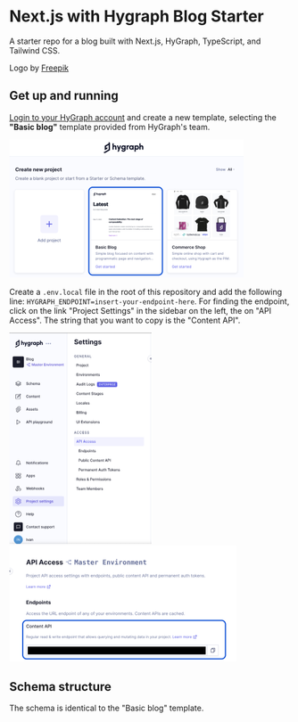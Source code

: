 # Next.js with Hygraph Blog Starter
A starter repo for a blog built with Next.js, HyGraph, TypeScript, and Tailwind CSS. 

Logo by <a href="https://www.freepik.com/free-vector/gradient-code-development-logo_11817413.htm#query=dev%20logo%20marketing&position=0&from_view=keyword&track=ais&uuid=b3f1ecea-40b2-490c-aee5-62365fdc170a">Freepik</a>

## Get up and running

[Login to your HyGraph account](https://auth.hygraph.com/login?state=hKFo2SBtVjVaNEtOTGNBUzc3ZzdlZktlelFocnNyNUFMRGU0ZqFupWxvZ2luo3RpZNkgVWJMcWR3X2xJaV9wVGk4Y1ZxcGxHNTRkN1J2RDh4XzmjY2lk2SA4VldTZHlVaHRaVDQzbkFpcHIyZmpLUmhqSm1wOHNZeQ&client=8VWSdyUhtZT43nAipr2fjKRhjJmp8sYy&protocol=oauth2&response_type=id_token&redirect_uri=https%3A%2F%2Fapp.hygraph.com%2Fauth&scope=openid%20https%3A%2F%2Fgraphcms.com%2FloginsCount&mode=login&nonce=kosQOJcAcpy4~ImeadghrxDX8OuCzcTL&auth0Client=eyJuYW1lIjoiYXV0aDAuanMiLCJ2ZXJzaW9uIjoiOS4xOS4xIn0%3D) and create a new template, selecting the **"Basic blog"** template provided from HyGraph's team.

<img alt="Select Blog Starter" src="public/docs/blog-starter.png" height="auto" width='420'>

Create a `.env.local` file in the root of this repository and add the following line: `HYGRAPH_ENDPOINT=insert-your-endpoint-here`.
For finding the endpoint, click on the link "Project Settings" in the sidebar on the left, the on "API Access". The string that you want to copy is the "Content API".

<img alt="Navigate to endpoint" src="public/docs/navigate-to-endpoint.png" style="object-fit: cover" height="379.5" width='255'>
<img alt="Select endpoint" src="public/docs/endpoint.png" height="208" width='408'>

## Schema structure

The schema is identical to the "Basic blog" template.